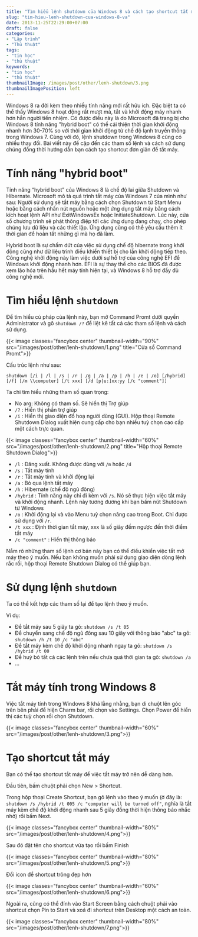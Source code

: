 ```yaml
---
title: "Tìm hiểu lệnh shutdown của Windows 8 và cách tạo shortcut tắt máy"
slug: "tim-hieu-lenh-shutdown-cua-windows-8-va"
date: 2013-11-25T22:29:00+07:00
draft: false
categories:
- "Lập trình"
- "Thủ thuật"
tags:
- "tin học"
- "thủ thuật"
keywords:
- "tin học"
- "thủ thuật"
thumbnailImage: /images/post/other/lenh-shutdown/3.png
thumbnailImagePosition: left
---
```


Windows 8 ra đời kèm theo nhiều tính năng mới rất hữu ích. Đặc biệt ta có thể thấy Windows 8 hoạt động rất mượt mà, tắt và khởi động máy nhanh hơn hẳn người tiền nhiệm. Có được điều này là do Microsoft đã trang bị cho Windows 8 tính năng "hybrid boot" có thể cải thiện thời gian khởi động nhanh hơn 30-70% so với thời gian khởi động từ chế độ lạnh truyền thống trong Windows 7.
Cùng với đó, lệnh shutdown trong Windows 8 cũng có nhiều thay đổi. Bài viết này đề cập đến các tham số lệnh và cách sử dụng chúng đồng thời hướng dẫn bạn cách tạo shortcut đơn giản để tắt máy.

<!--more-->

# Tính năng "hybrid boot"

Tính năng “hybrid boot” của Windows 8 là chế độ lai giữa Shutdown và Hibernate. Microsoft mô tả quá trình tắt máy của Windows 7 của mình như sau: Người sử dụng sẽ tắt máy bằng cách chọn Shutdown từ Start Menu hoặc bằng cách nhấn nút nguồn hoặc một ứng dụng tắt máy bằng cách kích hoạt lệnh API như ExitWindowsEx hoặc InitiateShutdown. Lúc này, cửa sổ chương trình sẽ phát thông điệp tới các ứng dụng đang chạy, cho phép chúng lưu dữ liệu và các thiết lập. Ứng dụng cũng có thể yêu cầu thêm ít thời gian để hoàn tất những gì mà họ đã làm.

Hybrid boot là sự chấm dứt của việc sử dụng chế độ hibernate trong khởi động cũng như dữ liệu trình điều khiển thiết bị cho lần khởi động tiếp theo. Công nghệ khởi động này làm việc dưới sự hỗ trợ của công nghệ EFI để Windows khởi động nhanh hơn. EFI là sự thay thế cho các BIOS đã được xem lão hóa trên hầu hết máy tính hiện tại, và Windows 8 hỗ trợ đầy đủ công nghệ mới.

# Tìm hiểu lệnh `shutdown`

Để tìm hiểu cú pháp của lệnh này, bạn mở Command Promt dưới quyền Administrator và gõ `shutdown /?` để liệt kê tất cả các tham số lệnh và cách sử dụng.

{{< image classes="fancybox center" thumbnail-width="90%" src="/images/post/other/lenh-shutdown/1.png" title="Cửa sổ Command Promt">}}

Cấu trúc lệnh như sau:

```
shutdown [/i | /l | /s | /r | /g | /a | /p | /h | /e | /o] [/hybrid] [/f] [/m \\computer] [/t xxx] [/d [p|u:]xx:yy [/c "comment"]]
```

Ta chỉ tìm hiểu những tham số quan trọng:

- No arg: Không có tham số. Sẽ hiển thị Trợ giúp
- `/?` : Hiển thị phần trợ giúp
- `/i` : Hiển thị giao diện đồ hoạ người dùng (GUI). Hộp thoại Remote Shutdown Dialog xuất hiện cung cấp cho bạn nhiều tuỳ chọn cao cấp một cách trực quan.

{{< image classes="fancybox center" thumbnail-width="60%" src="/images/post/other/lenh-shutdown/2.png" title="Hộp thoại Remote Shutdown Dialog">}}

- `/l` : Đăng xuất. Không được dùng với `/m` hoặc `/d`
- `/s` : Tắt máy tính
- `/r` : Tắt máy tính và khởi động lại
- `/a` : Bỏ qua lệnh tắt máy
- `/h` : Hibernate (chế độ ngủ đông)
- `/hybrid` : Tính năng này chỉ đi kèm với `/s`. Nó sẽ thực hiện việc tắt máy và khởi động nhanh. Lệnh này tương đương khi bạn bấm nút Shutdown từ Windows
- `/o` : Khởi động lại và vào Menu tuỳ chọn nâng cao trong Boot. Chỉ được sử dụng với `/r`.
- `/t xxx` : Định thời gian tắt máy, xxx là số giây đếm ngược đến thời điểm tắt máy
- `/c "comment"` : Hiển thị thông báo

Nắm rõ những tham số lệnh cơ bản này bạn có thể điều khiển việc tắt mở máy theo ý muốn. Nếu bạn không muốn phải sử dụng giao diện dòng lệnh rắc rối, hộp thoại Remote Shutdown Dialog có thể giúp bạn.

# Sử dụng lệnh `shutdown`

Ta có thể kết hợp các tham số lại để tạo lệnh theo ý muốn.

Ví dụ:

- Để tắt máy sau 5 giây ta gõ: `shutdown /s /t 05`
- Để chuyển sang chế độ ngủ đông sau 10 giây với thông báo "abc" ta gõ: `shutdown /h /t 10 /c "abc"`
- Để tắt máy kèm chế độ khởi động nhanh ngay ta gõ: `shutdown /s /hybrid /t 00`
- Để huỷ bỏ tất cả các lệnh trên nếu chưa quá thời gian ta gõ: `shutdown /a`
- ...

# Tắt máy tính trong Windows 8

Việc tắt máy tính trong Windows 8 khá lằng nhằng, bạn di chuột lên góc trên bên phải để hiện Charm bar, rồi chọn vào Settings. Chọn Power để hiển thị các tuỳ chọn rồi chọn Shutdown.

{{< image classes="fancybox center" thumbnail-width="60%" src="/images/post/other/lenh-shutdown/3.png">}}

# Tạo shortcut tắt máy

Bạn có thể tạo shortcut tắt máy để việc tắt máy trở nên dễ dàng hơn.

Đầu tiên, bấm chuột phải chọn New > Shortcut.

Trong hộp thoại Create Shortcut, bạn gõ lệnh vào theo ý muốn (ở đây là: `shutdown /s /hybrid /t 005 /c "computer will be turned off"`, nghĩa là tắt máy kèm chế độ khởi động nhanh sau 5 giây đồng thời hiện thông báo nhắc nhở) rồi bấm Next.

{{< image classes="fancybox center" thumbnail-width="80%" src="/images/post/other/lenh-shutdown/4.png">}}

Sau đó đặt tên cho shortcut vừa tạo rồi bấm Finish

{{< image classes="fancybox center" thumbnail-width="80%" src="/images/post/other/lenh-shutdown/5.png">}}

Đổi icon để shortcut trông đẹp hơn

{{< image classes="fancybox center" thumbnail-width="60%" src="/images/post/other/lenh-shutdown/6.png">}}

Ngoài ra, cũng có thể đính vào Start Screen bằng cách chuột phải vào shortcut chọn Pin to Start và xoá đi shortcut trên Desktop một cách an toàn.

{{< image classes="fancybox center" thumbnail-width="80%" src="/images/post/other/lenh-shutdown/7.png">}}